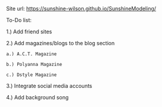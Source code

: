 Site url: https://sunshine-wilson.github.io/SunshineModeling/

To-Do list:

1.) Add friend sites

2.) Add magazines/blogs to the blog section

    a.) A.C.T. Magazine

    b.) Polyanna Magazine

    c.) Dstyle Magazine

3.) Integrate social media accounts

4.) Add background song
